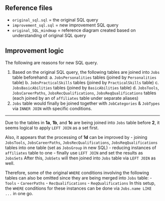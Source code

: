 ## Reference files
- `original_sql.sql` = the original SQL query
- `improvement_sql.sql` = new improvement SQL query
- `original_SQL_mindmap` = reference diagram created based on understanding of original SQL query

## Improvement logic
The following are reasons for new SQL query.

1. Based on the original SQL query, the following tables are joined into `Jobs` table beforehand:
    a. `JobsPersonalities` tables (joined by `Personalities` table)
    b. `JobsPracticalSkills` tables (joined by `PracticalSkills` table)
    c. `JobsBasicAbilities` tables (joined by `BasicAbilities` table)
    d. `JobsTools`, `JobsCareerPaths`, `JobsRecQualifications`, `JobsReqQualifications` tables (each joined by an of `affiliates` table under separate aliases)
2. `Jobs` table would finally be joined together with `JobCategories` & `JobTypes` via `INNER JOIN` with specific conditions.

---
Due to the tables in **1a**, **1b**, and **1c** are being joined into `Jobs` table before **2**, it seems logical to apply `LEFT JOIN` as a set first.

Also, it appears that the processing of **1d** can be improved by
    - joining `JobsTools`, `JobsCareerPaths`, `JobsRecQualifications`, `JobsReqQualifications` tables into one table (set as `JobsGroup` in new SQL)
    - reducing instances of `affiliates` table to one
    - finally use `LEFT JOIN` and set the results as `JobsSets`
After this, `JobSets` will then joined into `Jobs` table via `LEFT JOIN` as well.

Therefore, some of the original `WHERE` conditions involving the following tables can also be omitted since they are being merged into `Jobs` table:
    - `Tools`
    - `CareerPaths`
    - `RecQualifications`
    - `ReqQualifications`
In this setup, the `WHERE` conditions for these instances can be done via `Jobs.name LIKE ...` in one go.